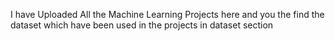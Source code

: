 I have Uploaded All the Machine Learning Projects here and you the find the dataset which have been used in the projects in dataset section
